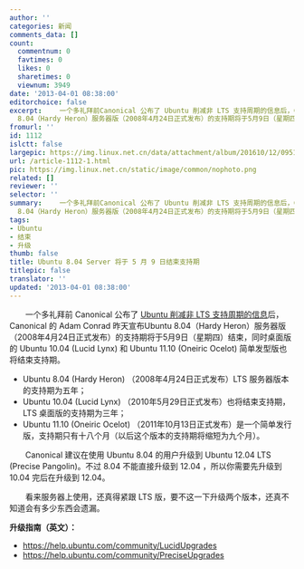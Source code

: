 ```yaml
---
author: ''
categories: 新闻
comments_data: []
count:
  commentnum: 0
  favtimes: 0
  likes: 0
  sharetimes: 0
  viewnum: 3949
date: '2013-04-01 08:38:00'
editorchoice: false
excerpt: 　　一个多礼拜前Canonical 公布了 Ubuntu 削减非 LTS 支持周期的信息后，Canonical 的 Adam Conrad 昨天宣布Ubuntu
  8.04（Hardy Heron）服务器版（2008年4月24日正式发布）的支持期将于5月9日（星期四）结束，同时  ...
fromurl: ''
id: 1112
islctt: false
largepic: https://img.linux.net.cn/data/attachment/album/201610/12/095124vr9cmdgilii8rrwr.png
url: /article-1112-1.html
pic: https://img.linux.net.cn/static/image/common/nophoto.png
related: []
reviewer: ''
selector: ''
summary: 　　一个多礼拜前Canonical 公布了 Ubuntu 削减非 LTS 支持周期的信息后，Canonical 的 Adam Conrad 昨天宣布Ubuntu
  8.04（Hardy Heron）服务器版（2008年4月24日正式发布）的支持期将于5月9日（星期四）结束，同时  ...
tags:
- Ubuntu
- 结束
- 升级
thumb: false
title: Ubuntu 8.04 Server 将于 5 月 9 日结束支持期
titlepic: false
translator: ''
updated: '2013-04-01 08:38:00'
---
```


　　一个多礼拜前 Canonical 公布了 [Ubuntu 削减非 LTS 支持周期的信息](thread/10160/1/1/)后，Canonical 的 Adam Conrad 昨天宣布Ubuntu 8.04（Hardy Heron）服务器版（2008年4月24日正式发布）的支持期将于5月9日（星期四）结束，同时桌面版的 Ubuntu 10.04 (Lucid Lynx) 和 Ubuntu 11.10 (Oneiric Ocelot) 简单发型版也将结束支持期。


* Ubuntu 8.04 (Hardy Heron) （2008年4月24日正式发布）LTS 服务器版本的支持期为五年；
* Ubuntu 10.04 (Lucid Lynx) （2010年5月29日正式发布）也将结束支持期，LTS 桌面版的支持期为三年；
* Ubuntu 11.10 (Oneiric Ocelot) （2011年10月13日正式发布）是一个简单发行版，支持期只有十八个月（以后这个版本的支持期将缩短为九个月）。


　　Canonical 建议在使用 Ubuntu 8.04 的用户升级到 Ubuntu 12.04 LTS (Precise Pangolin)。不过 8.04 不能直接升级到 12.04 ，所以你需要先升级到 10.04 完后在升级到 12.04。


　　看来服务器上使用，还真得紧跟 LTS 版，要不这一下升级两个版本，还真不知道会有多少东西会遗漏。


**升级指南（英文）：**


* <https://help.ubuntu.com/community/LucidUpgrades>
* <https://help.ubuntu.com/community/PreciseUpgrades>